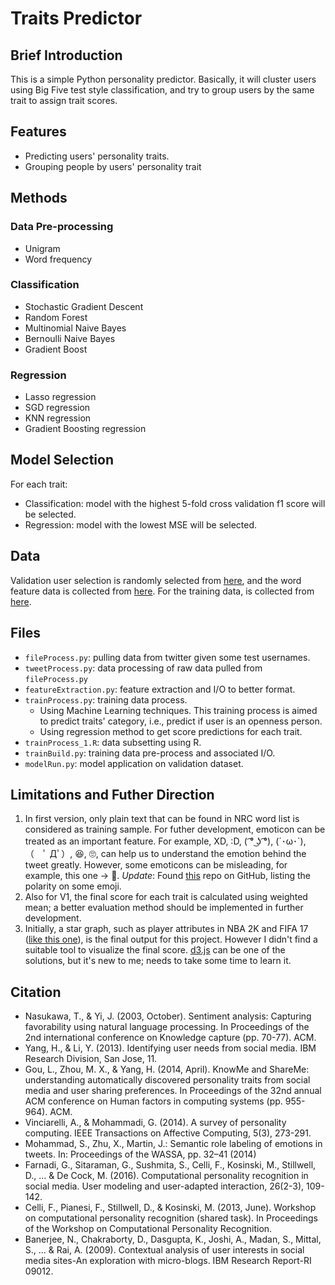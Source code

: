 # Traits Predictor

## Brief Introduction

This is a simple Python personality predictor. Basically, it will cluster users using Big Five test style classification, and try to group users by the same trait to assign trait scores.

## Features
- Predicting users' personality traits.
- Grouping people by users' personality trait

## Methods

### Data Pre-processing

- Unigram
- Word frequency

### Classification

- Stochastic Gradient Descent
- Random Forest
- Multinomial Naive Bayes
- Bernoulli Naive Bayes
- Gradient Boost

### Regression

- Lasso regression
- SGD regression
- KNN regression
- Gradient Boosting regression

## Model Selection

For each trait:
- Classification: model with the highest 5-fold cross validation f1 score will be selected.
- Regression: model with the lowest MSE will be selected.


## Data

Validation user selection is randomly selected from [here](http://friendorfollow.com/twitter/most-followers/), and the word feature data is collected from [here](https://github.com/mhbashari/NRC-Persian-Lexicon). For the training data, is collected from [here](http://mypersonality.org/wiki/doku.php?id=download_databases).



## Files
- ```fileProcess.py```: pulling data from twitter given some test usernames.
- ```tweetProcess.py```: data processing of raw data pulled from ```fileProcess.py```
- ```featureExtraction.py```: feature extraction and I/O to better format.
- ```trainProcess.py```: training data process.
	- Using Machine Learning techniques. This training process is aimed to predict traits' category, i.e., predict if user is an openness person.
	- Using regression method to get score predictions for each trait.
- ```trainProcess_1.R```: data subsetting using R.
- ```trainBuild.py```: training data pre-process and associated I/O.
- ```modelRun.py```: model application on validation dataset.

## Limitations and Futher Direction

1. In first version, only plain text that can be found in NRC word list is considered as training sample. For futher development, emoticon can be treated as an important feature. For example, XD, :D, ( ͡° ͜ʖ ͡°), (´･ω･`),（　ﾟ Дﾟ）, 😆, 🙄, can help us to understand the emotion behind the tweet greatly. However, some emoticons can be misleading, for example, this one → 🙂. *Update*: Found [this](https://github.com/wooorm/emoji-emotion) repo on GitHub, listing the polarity on some emoji.
2. Also for V1, the final score for each trait is calculated using weighted mean; a better evaluation method should be implemented in further development. 
3. Initially, a star graph, such as player attributes in NBA 2K and FIFA 17 ([like this one](https://cdn.pbrd.co/images/1mCEPr5r.png)), is the final output for this project. However I didn't find a suitable tool to visualize the final score. [d3.js](https://github.com/d3/d3) can be one of the solutions, but it's new to me; needs to take some time to learn it.


## Citation
- Nasukawa, T., & Yi, J. (2003, October). Sentiment analysis: Capturing favorability using natural language processing. In Proceedings of the 2nd international conference on Knowledge capture (pp. 70-77). ACM.
- Yang, H., & Li, Y. (2013). Identifying user needs from social media. IBM Research Division, San Jose, 11.
- Gou, L., Zhou, M. X., & Yang, H. (2014, April). KnowMe and ShareMe: understanding automatically discovered personality traits from social media and user sharing preferences. In Proceedings of the 32nd annual ACM conference on Human factors in computing systems (pp. 955-964). ACM.
- Vinciarelli, A., & Mohammadi, G. (2014). A survey of personality computing. IEEE Transactions on Affective Computing, 5(3), 273-291.
- Mohammad, S., Zhu, X., Martin, J.: Semantic role labeling of emotions in tweets. In: Proceedings of the WASSA, pp. 32–41 (2014)
- Farnadi, G., Sitaraman, G., Sushmita, S., Celli, F., Kosinski, M., Stillwell, D., ... & De Cock, M. (2016). Computational personality recognition in social media. User modeling and user-adapted interaction, 26(2-3), 109-142.
- Celli, F., Pianesi, F., Stillwell, D., & Kosinski, M. (2013, June). Workshop on computational personality recognition (shared task). In Proceedings of the Workshop on Computational Personality Recognition.
- Banerjee, N., Chakraborty, D., Dasgupta, K., Joshi, A., Madan, S., Mittal, S., ... & Rai, A. (2009). Contextual analysis of user interests in social media sites-An exploration with micro-blogs. IBM Research Report-RI 09012.

